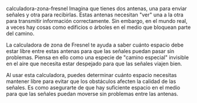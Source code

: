 calculadora-zona-fresnel
Imagina que tienes dos antenas, una para enviar señales y otra para recibirlas. Estas antenas necesitan "ver" una a la otra para transmitir información correctamente. Sin embargo, en el mundo real, a veces hay cosas como edificios o árboles en el medio que bloquean parte del camino.

La calculadora de zona de Fresnel te ayuda a saber cuánto espacio debe estar libre entre estas antenas para que las señales puedan pasar sin problemas. Piensa en ello como una especie de "camino especial" invisible en el aire que necesita estar despejado para que las señales viajen bien.

Al usar esta calculadora, puedes determinar cuánto espacio necesitas mantener libre para evitar que los obstáculos afecten la calidad de las señales. Es como asegurarte de que hay suficiente espacio en el medio para que las señales puedan moverse sin problemas entre las antenas.
